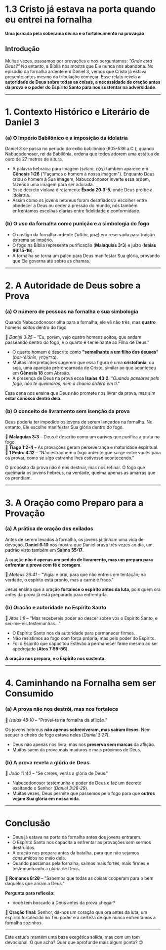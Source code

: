 # 1.3 Cristo já estava na porta quando eu entrei na fornalha
**Uma jornada pela soberania divina e o fortalecimento na provação**

## **Introdução**

Muitas vezes, passamos por provações e nos perguntamos: _"Onde está Deus?"_ No entanto, a Bíblia nos mostra que Ele nunca nos abandona. No episódio da fornalha ardente em Daniel 3, vemos que Cristo já estava presente antes mesmo da tribulação começar. Esse relato revela **a autoridade de Deus sobre todas as coisas, a necessidade de oração antes da prova e o poder do Espírito Santo para nos sustentar na adversidade**.

---

# **1. Contexto Histórico e Literário de Daniel 3**

### **(a) O Império Babilônico e a imposição da idolatria**

Daniel 3 se passa no período do exílio babilônico (605-536 a.C.), quando Nabucodonosor, rei da Babilônia, ordena que todos adorem uma estátua de ouro de 27 metros de altura.

- A palavra hebraica para imagem (_ṣelem_, צֶלֶם) também aparece em **Gênesis 1:26** ("Façamos o homem à nossa imagem"). Enquanto Deus criou o homem à Sua imagem, Nabucodonosor inverte essa ordem, fazendo uma imagem para ser adorada.
- Esse decreto violava diretamente **Êxodo 20:3-5**, onde Deus proíbe a idolatria.
- Assim como os jovens hebreus foram desafiados a escolher entre obedecer a Deus ou ceder à pressão do mundo, nós também enfrentamos escolhas diárias entre fidelidade e conformidade.

### **(b) O uso da fornalha como punição e a simbologia do fogo**

- O castigo da fornalha ardente (_’attûn_, אַתּוּן) era reservado para traição extrema ao império.
- O fogo na Bíblia representa purificação (**Malaquias 3:3**) e juízo (**Isaías 66:15-16**).
- A fornalha se torna um palco para Deus manifestar Sua glória, provando que Ele governa até sobre as chamas.

---

# **2. A Autoridade de Deus sobre a Prova**

### **(a) O número de pessoas na fornalha e sua simbologia**

Quando Nabucodonosor olha para a fornalha, ele vê não três, mas **quatro** homens soltos dentro do fogo.

📖 _Daniel 3:25_ – "Eu, porém, vejo quatro homens soltos, que andam passeando dentro do fogo, e o quarto é semelhante ao Filho de Deus."

- O quarto homem é descrito como **"semelhante a um filho dos deuses"** (_bar-’ĕlâhîn_, בַּר־אֱלָהִין).
- Muitas interpretações sugerem que essa figura é uma **cristofania**, ou seja, uma aparição pré-encarnada de Cristo, similar ao que aconteceu em **Gênesis 18** com Abraão.
- A presença de Deus na prova ecoa **Isaías 43:2**: _"Quando passares pelo fogo, não te queimarás, nem a chama arderá em ti."_

Essa cena nos ensina que Deus não promete nos livrar da prova, mas sim **estar conosco dentro dela**.

### **(b) O conceito de livramento sem isenção da prova**

Deus poderia ter impedido os jovens de serem lançados na fornalha. No entanto, Ele escolhe manifestar Sua glória dentro do fogo.

🔹 **Malaquias 3:3** – Deus é descrito como um ourives que purifica a prata no fogo.  
🔹 **Tiago 1:2-4** – As provações geram perseverança e maturidade espiritual.  
🔹 **1 Pedro 4:12** – "Não estranhem o fogo ardente que surge entre vocês para os provar, como se algo estranho lhes estivesse acontecendo."

O propósito da prova não é nos destruir, mas nos refinar. O fogo que queimaria os jovens hebreus, na verdade, queima apenas as amarras que os prendiam.

---

# **3. A Oração como Preparo para a Provação**

### **(a) A prática de oração dos exilados**

Antes de serem levados à fornalha, os jovens já tinham uma vida de devoção. **Daniel 6:10** nos mostra que Daniel orava três vezes ao dia, um padrão visto também em **Salmo 55:17**.

A oração **não é apenas um pedido de livramento, mas um preparo para enfrentar a prova com fé e coragem**.

📖 _Mateus 26:41_ – "Vigiai e orai, para que não entreis em tentação; na verdade, o espírito está pronto, mas a carne é fraca."

Jesus ensina que a oração **fortalece o espírito antes da luta**, pois quem ora antes da prova já está preparado para enfrentá-la.

### **(b) Oração e autoridade no Espírito Santo**

📖 _Atos 1:8_ – "Mas recebereis poder ao descer sobre vós o Espírito Santo, e ser-me-eis testemunhas..."

- O Espírito Santo nos dá autoridade para permanecer firmes.
- Não resistimos ao fogo com força própria, mas pelo poder do Espírito.
- Foi o Espírito que capacitou Estêvão a permanecer firme mesmo ao ser apedrejado (**Atos 7:55-56**).

**A oração nos prepara, e o Espírito nos sustenta.**

---

# **4. Caminhando na Fornalha sem ser Consumido**

### **(a) A prova não nos destrói, mas nos fortalece**

📖 _Isaías 48:10_ – "Provei-te na fornalha da aflição."

Os jovens hebreus **não apenas sobreviveram, mas saíram ilesos**. Nem sequer o cheiro de fogo estava neles (_Daniel 3:27_).

- Deus não apenas nos livra, mas nos **preserva sem marcas** da aflição.
- Muitos saem da prova mais maduros e mais próximos de Deus.

### **(b) A prova revela a glória de Deus**

📖 _João 11:40_ – "Se creres, verás a glória de Deus."

- Nabucodonosor testemunha o poder de Deus e faz um decreto exaltando o Senhor (_Daniel 3:28-29_).
- Muitas vezes, Deus permite que passemos pelo fogo para que **outros vejam Sua glória em nossa vida**.

---

# **Conclusão**

- Deus já estava na porta da fornalha antes dos jovens entrarem.
- O Espírito Santo nos capacita a enfrentar as provações sem sermos destruídos.
- A oração nos prepara antes da batalha, para que não sejamos consumidos no meio dela.
- Quando passamos pela fornalha, saímos mais fortes, mais firmes e testemunhando a glória de Deus.

📖 **Romanos 8:28** – "Sabemos que todas as coisas cooperam para o bem daqueles que amam a Deus."

**Pergunta para reflexão:**

- Você tem buscado a Deus antes da prova chegar?

🙏 **Oração final:** Senhor, dá-nos um coração que ora antes da luta, um espírito fortalecido no Teu poder e a certeza de que nunca enfrentamos a fornalha sozinhos.

---

Este estudo mantém uma base exegética sólida, mas com um tom devocional. O que acha? Quer que aprofunde mais algum ponto? 😊
